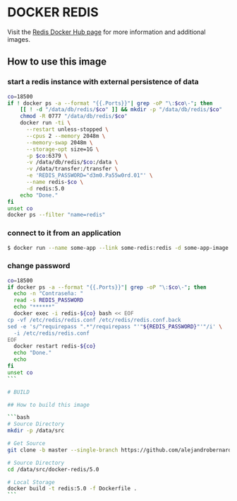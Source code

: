 # DOCKER REDIS

Visit the [Redis Docker Hub page](https://hub.docker.com/_/redis) for more information and additional images.

## How to use this image

### start a redis instance with external persistence of data

```bash
co=18500
if ! docker ps -a --format "{{.Ports}}"| grep -oP "\:$co\-"; then
    [[ ! -d "/data/db/redis/$co" ]] && mkdir -p "/data/db/redis/$co"
    chmod -R 0777 "/data/db/redis/$co"
    docker run -ti \
      --restart unless-stopped \
      --cpus 2 --memory 2048m \
      --memory-swap 2048m \
      --storage-opt size=1G \
      -p $co:6379 \
      -v /data/db/redis/$co:/data \
      -v /data/transfer:/transfer \
      -e 'REDIS_PASSWORD="d3m0.Pa55w0rd.01"' \
      --name redis-$co \
      -d redis:5.0
    echo "Done."
fi
unset co
docker ps --filter "name=redis"
```

### connect to it from an application

```bash
$ docker run --name some-app --link some-redis:redis -d some-app-image:5.0
```

### change password

````bash
co=18500
if docker ps -a --format "{{.Ports}}"| grep -oP "\:$co\-"; then
  echo -n "Contraseña: "
  read -s REDIS_PASSWORD
  echo "******"
  docker exec -i redis-${co} bash << EOF
cp -vf /etc/redis/redis.conf /etc/redis/redis.conf.back
sed -e 's/^requirepass ".*"/requirepass "'"${REDIS_PASSWORD}"'"/i' \
  -i /etc/redis/redis.conf
EOF
  docker restart redis-${co}
  echo "Done."
  echo
fi
unset co
```

# BUILD

## How to build this image

```bash
# Source Directory
mkdir -p /data/src

# Get Source
git clone -b master --single-branch https://github.com/alejandrobernardis/docker-redis.git /data/src/docker-redis

# Source Directory
cd /data/src/docker-redis/5.0

# Local Storage
docker build -t redis:5.0 -f Dockerfile .
```
